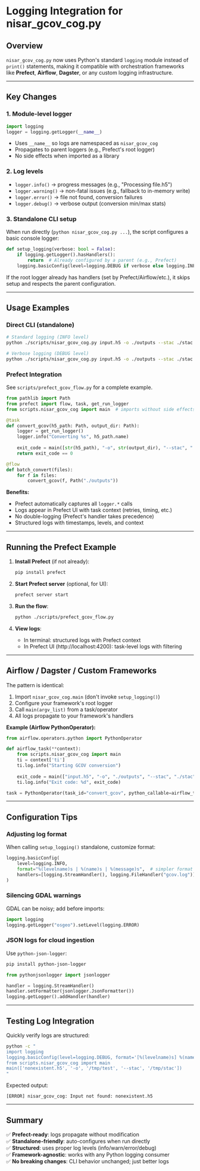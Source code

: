 # Logging Integration for nisar_gcov_cog.py

## Overview
`nisar_gcov_cog.py` now uses Python's standard `logging` module instead of `print()` statements, making it compatible with orchestration frameworks like **Prefect**, **Airflow**, **Dagster**, or any custom logging infrastructure.

---

## Key Changes

### 1. Module-level logger
```python
import logging
logger = logging.getLogger(__name__)
```
- Uses `__name__` so logs are namespaced as `nisar_gcov_cog`
- Propagates to parent loggers (e.g., Prefect's root logger)
- No side effects when imported as a library

### 2. Log levels
- `logger.info()` → progress messages (e.g., "Processing file.h5")
- `logger.warning()` → non-fatal issues (e.g., fallback to in-memory write)
- `logger.error()` → file not found, conversion failures
- `logger.debug()` → verbose output (conversion min/max stats)

### 3. Standalone CLI setup
When run directly (`python nisar_gcov_cog.py ...`), the script configures a basic console logger:
```python
def setup_logging(verbose: bool = False):
    if logging.getLogger().hasHandlers():
        return  # Already configured by a parent (e.g., Prefect)
    logging.basicConfig(level=logging.DEBUG if verbose else logging.INFO, ...)
```
If the root logger already has handlers (set by Prefect/Airflow/etc.), it skips setup and respects the parent configuration.

---

## Usage Examples

### Direct CLI (standalone)
```bash
# Standard logging (INFO level)
python ./scripts/nisar_gcov_cog.py input.h5 -o ./outputs --stac ./stac

# Verbose logging (DEBUG level)
python ./scripts/nisar_gcov_cog.py input.h5 -o ./outputs --stac ./stac --verbose
```

### Prefect Integration
See `scripts/prefect_gcov_flow.py` for a complete example.

```python
from pathlib import Path
from prefect import flow, task, get_run_logger
from scripts.nisar_gcov_cog import main  # imports without side effects

@task
def convert_gcov(h5_path: Path, output_dir: Path):
    logger = get_run_logger()
    logger.info("Converting %s", h5_path.name)
    
    exit_code = main([str(h5_path), "-o", str(output_dir), "--stac", "./stac"])
    return exit_code == 0

@flow
def batch_convert(files):
    for f in files:
        convert_gcov(f, Path("./outputs"))
```

**Benefits:**
- Prefect automatically captures all `logger.*` calls
- Logs appear in Prefect UI with task context (retries, timing, etc.)
- No double-logging (Prefect's handler takes precedence)
- Structured logs with timestamps, levels, and context

---

## Running the Prefect Example

1. **Install Prefect** (if not already):
   ```bash
   pip install prefect
   ```

2. **Start Prefect server** (optional, for UI):
   ```bash
   prefect server start
   ```

3. **Run the flow**:
   ```bash
   python ./scripts/prefect_gcov_flow.py
   ```

4. **View logs**:
   - In terminal: structured logs with Prefect context
   - In Prefect UI (http://localhost:4200): task-level logs with filtering

---

## Airflow / Dagster / Custom Frameworks

The pattern is identical:
1. Import `nisar_gcov_cog.main` (don't invoke `setup_logging()`)
2. Configure your framework's root logger
3. Call `main(argv_list)` from a task/operator
4. All logs propagate to your framework's handlers

**Example (Airflow PythonOperator):**
```python
from airflow.operators.python import PythonOperator

def airflow_task(**context):
    from scripts.nisar_gcov_cog import main
    ti = context['ti']
    ti.log.info("Starting GCOV conversion")
    
    exit_code = main(["input.h5", "-o", "./outputs", "--stac", "./stac"])
    ti.log.info("Exit code: %d", exit_code)

task = PythonOperator(task_id="convert_gcov", python_callable=airflow_task)
```

---

## Configuration Tips

### Adjusting log format
When calling `setup_logging()` standalone, customize format:
```python
logging.basicConfig(
    level=logging.INFO,
    format="%(levelname)s | %(name)s | %(message)s",  # simpler format
    handlers=[logging.StreamHandler(), logging.FileHandler("gcov.log")]  # file + console
)
```

### Silencing GDAL warnings
GDAL can be noisy; add before imports:
```python
import logging
logging.getLogger("osgeo").setLevel(logging.ERROR)
```

### JSON logs for cloud ingestion
Use `python-json-logger`:
```bash
pip install python-json-logger
```
```python
from pythonjsonlogger import jsonlogger

handler = logging.StreamHandler()
handler.setFormatter(jsonlogger.JsonFormatter())
logging.getLogger().addHandler(handler)
```

---

## Testing Log Integration

Quickly verify logs are structured:
```bash
python -c "
import logging
logging.basicConfig(level=logging.DEBUG, format='[%(levelname)s] %(name)s: %(message)s')
from scripts.nisar_gcov_cog import main
main(['nonexistent.h5', '-o', '/tmp/test', '--stac', '/tmp/stac'])
"
```
Expected output:
```
[ERROR] nisar_gcov_cog: Input not found: nonexistent.h5
```

---

## Summary

✅ **Prefect-ready**: logs propagate without modification  
✅ **Standalone-friendly**: auto-configures when run directly  
✅ **Structured**: uses proper log levels (info/warn/error/debug)  
✅ **Framework-agnostic**: works with any Python logging consumer  
✅ **No breaking changes**: CLI behavior unchanged; just better logs

